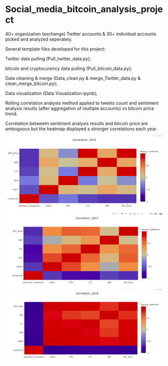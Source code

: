 # Social_media_bitcoin_analysis_project


40+ organization (exchange) Twitter accounts & 30+ individual accounts picked and analyzed seperately.

Several template files developed for this project:

Twitter data pulling (Pull_twitter_data.py);

bitcoin and cryptocurency data pulling (Pull_bitcoin_data.py);

Data cleaning & merge (Data_clean.py & merge_Twitter_data.py & clean_merge_bitcoin.py);

Data visualization (Data Visualization.ipynb);

Rolling correlation analysis method applied to tweets count and sentiment analysis results (after aggregation of multiple accounts) vs bitcoin price trend.

Correlation betweetn sentiment analysis results and bitcoin price are amboguous but the heatmap displayed a stronger correlations each year.

![alt text](https://github.com/Mikelaifu/SocialMediaSentiments_Bitcoin_Analysis_Project_codes/blob/master/2016_Correlation.png)
![alt text](https://github.com/Mikelaifu/SocialMediaSentiments_Bitcoin_Analysis_Project_codes/blob/master/2017_correlation.png)
![alt text](https://github.com/Mikelaifu/SocialMediaSentiments_Bitcoin_Analysis_Project_codes/blob/master/2018_corrolation.png)



